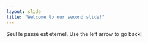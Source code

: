 ```yaml
---
layout: slide
title: "Welcome to our second slide!"
---
```

Seul le passé est éternel.
Use the left arrow to go back!
